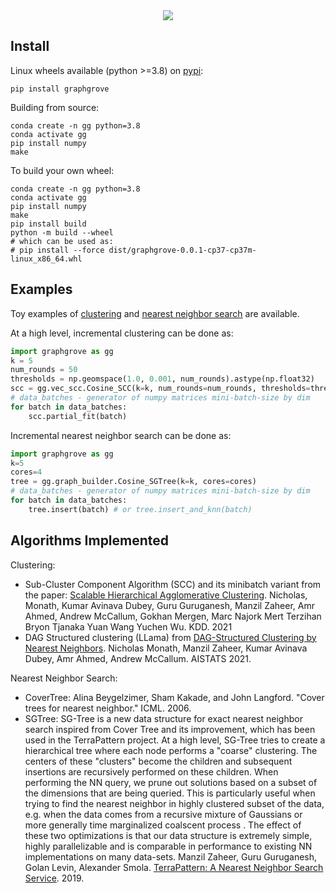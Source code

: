 <div align="center">
  <img src="https://raw.githubusercontent.com/nmonath/graphgrove/main/logo.png">
</div>

## Install

Linux wheels available (python >=3.8) on [pypi](https://pypi.org/project/graphgrove/):

```
pip install graphgrove
```

Building from source:

```
conda create -n gg python=3.8
conda activate gg
pip install numpy
make
```

To build your own wheel:

```
conda create -n gg python=3.8
conda activate gg
pip install numpy
make
pip install build
python -m build --wheel
# which can be used as:
# pip install --force dist/graphgrove-0.0.1-cp37-cp37m-linux_x86_64.whl 
```

## Examples

Toy examples of [clustering](examples/clustering.py) and [nearest neighbor search](examples/nearest_neighbor_search.py) are available. 

At a high level, incremental clustering can be done as:

```Python
import graphgrove as gg
k = 5
num_rounds = 50
thresholds = np.geomspace(1.0, 0.001, num_rounds).astype(np.float32)
scc = gg.vec_scc.Cosine_SCC(k=k, num_rounds=num_rounds, thresholds=thresholds, index_name='cosine_sgtree', cores=cores, verbosity=0)
# data_batches - generator of numpy matrices mini-batch-size by dim
for batch in data_batches:
    scc.partial_fit(batch)
```

Incremental nearest neighbor search can be done as:
```Python
import graphgrove as gg
k=5
cores=4
tree = gg.graph_builder.Cosine_SGTree(k=k, cores=cores)
# data_batches - generator of numpy matrices mini-batch-size by dim
for batch in data_batches:
    tree.insert(batch) # or tree.insert_and_knn(batch) 
```

## Algorithms Implemented

Clustering:
* Sub-Cluster Component Algorithm (SCC) and its minibatch variant from the paper: [Scalable Hierarchical Agglomerative Clustering](https://dl.acm.org/doi/10.1145/3447548.3467404). Nicholas, Monath, Kumar Avinava Dubey, Guru Guruganesh, Manzil Zaheer, Amr Ahmed, Andrew McCallum, Gokhan Mergen, Marc Najork Mert Terzihan Bryon Tjanaka Yuan Wang Yuchen Wu. KDD. 2021
* DAG Structured clustering (LLama) from [DAG-Structured Clustering by Nearest Neighbors](https://proceedings.mlr.press/v130/monath21a). Nicholas Monath, Manzil Zaheer, Kumar Avinava Dubey, Amr Ahmed, Andrew McCallum. AISTATS 2021.


Nearest Neighbor Search:
* CoverTree: Alina Beygelzimer, Sham Kakade, and John Langford. "Cover trees for nearest neighbor."  ICML. 2006.
* SGTree: SG-Tree is a new data structure for exact nearest neighbor search inspired from Cover Tree and its improvement, which has been used in the TerraPattern project. At a high level, SG-Tree tries to create a hierarchical tree where each node performs a "coarse" clustering. The centers of these "clusters" become the children and subsequent insertions are recursively performed on these children. When performing the NN query, we prune out solutions based on a subset of the dimensions that are being queried. This is particularly useful when trying to find the nearest neighbor in highly clustered subset of the data, e.g. when the data comes from a recursive mixture of Gaussians or more generally time marginalized coalscent process . The effect of these two optimizations is that our data structure is extremely simple, highly parallelizable and is comparable in performance to existing NN implementations on many data-sets. Manzil Zaheer, Guru Guruganesh, Golan Levin, Alexander Smola. [TerraPattern: A Nearest Neighbor Search Service](http://manzil.ml/res/Papers/2019_sgtree.pdf). 2019.
